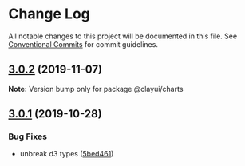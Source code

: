 # Change Log

All notable changes to this project will be documented in this file.
See [Conventional Commits](https://conventionalcommits.org) for commit guidelines.

## [3.0.2](https://github.com/matuzalemsteles/clay/compare/@clayui/charts@3.0.1...@clayui/charts@3.0.2) (2019-11-07)

**Note:** Version bump only for package @clayui/charts





## [3.0.1](https://github.com/matuzalemsteles/clay/compare/@clayui/charts@3.0.0...@clayui/charts@3.0.1) (2019-10-28)

### Bug Fixes

-   unbreak d3 types ([5bed461](https://github.com/matuzalemsteles/clay/commit/5bed461))
